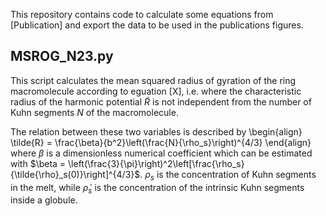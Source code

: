 This repository contains code to calculate some equations from [Publication] and export the data to be used in the publications figures.

## MSROG_N23.py
This script calculates the mean squared radius of gyration of the ring macromolecule according to eguation [X], i.e. where the characteristic radius of the harmonic potential $\tilde{R}$ is not independent from the number of Kuhn segments $N$ of the macromolecule.

The relation between these two variables is described by
\begin{align}
\tilde{R} = \frac{\beta}{b^2}\left(\frac{N}{\rho_s}\right)^{4/3}
\end{align}
where $\beta$ is a dimensionless numerical coefficient which can be estimated with $\beta = \left(\frac{3}{\pi}\right)^2\left[\frac{\rho_s}{\tilde{\rho}_s(0)}\right]^{4/3}$. $\rho_s$ is the concentration of Kuhn segments in the melt, while $\tilde{\rho}_s$ is the concentration of the intrinsic Kuhn segments inside a globule.